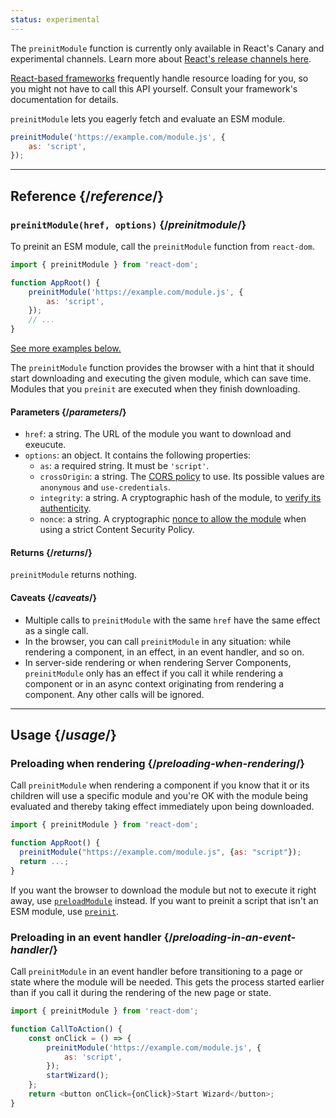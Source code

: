 ```yaml
---
status: experimental
---
```


<Canary>

The `preinitModule` function is currently only available in React's Canary and experimental channels. Learn more about [React's release channels here](/community/versioning-policy#all-release-channels).

</Canary>

<Note>

[React-based frameworks](/learn/start-a-new-react-project) frequently handle resource loading for you, so you might not have to call this API yourself. Consult your framework's documentation for details.

</Note>

<Intro>

`preinitModule` lets you eagerly fetch and evaluate an ESM module.

```js
preinitModule('https://example.com/module.js', {
    as: 'script',
});
```

</Intro>

<InlineToc />

---

## Reference {/_reference_/}

### `preinitModule(href, options)` {/_preinitmodule_/}

To preinit an ESM module, call the `preinitModule` function from `react-dom`.

```js
import { preinitModule } from 'react-dom';

function AppRoot() {
    preinitModule('https://example.com/module.js', {
        as: 'script',
    });
    // ...
}
```

[See more examples below.](#usage)

The `preinitModule` function provides the browser with a hint that it should start downloading and executing the given module, which can save time. Modules that you `preinit` are executed when they finish downloading.

#### Parameters {/_parameters_/}

-   `href`: a string. The URL of the module you want to download and exeucute.
-   `options`: an object. It contains the following properties:
    -   `as`: a required string. It must be `'script'`.
    -   `crossOrigin`: a string. The [CORS policy](https://developer.mozilla.org/en-US/docs/Web/HTML/Attributes/crossorigin) to use. Its possible values are `anonymous` and `use-credentials`.
    -   `integrity`: a string. A cryptographic hash of the module, to [verify its authenticity](https://developer.mozilla.org/en-US/docs/Web/Security/Subresource_Integrity).
    -   `nonce`: a string. A cryptographic [nonce to allow the module](https://developer.mozilla.org/en-US/docs/Web/HTML/Global_attributes/nonce) when using a strict Content Security Policy.

#### Returns {/_returns_/}

`preinitModule` returns nothing.

#### Caveats {/_caveats_/}

-   Multiple calls to `preinitModule` with the same `href` have the same effect as a single call.
-   In the browser, you can call `preinitModule` in any situation: while rendering a component, in an effect, in an event handler, and so on.
-   In server-side rendering or when rendering Server Components, `preinitModule` only has an effect if you call it while rendering a component or in an async context originating from rendering a component. Any other calls will be ignored.

---

## Usage {/_usage_/}

### Preloading when rendering {/_preloading-when-rendering_/}

Call `preinitModule` when rendering a component if you know that it or its children will use a specific module and you're OK with the module being evaluated and thereby taking effect immediately upon being downloaded.

```js
import { preinitModule } from 'react-dom';

function AppRoot() {
  preinitModule("https://example.com/module.js", {as: "script"});
  return ...;
}
```

If you want the browser to download the module but not to execute it right away, use [`preloadModule`](/reference/react-dom/preloadModule) instead. If you want to preinit a script that isn't an ESM module, use [`preinit`](/reference/react-dom/preinit).

### Preloading in an event handler {/_preloading-in-an-event-handler_/}

Call `preinitModule` in an event handler before transitioning to a page or state where the module will be needed. This gets the process started earlier than if you call it during the rendering of the new page or state.

```js
import { preinitModule } from 'react-dom';

function CallToAction() {
    const onClick = () => {
        preinitModule('https://example.com/module.js', {
            as: 'script',
        });
        startWizard();
    };
    return <button onClick={onClick}>Start Wizard</button>;
}
```

